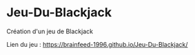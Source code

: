 # Jeu-Du-Blackjack
Création d'un jeu de Blackjack

Lien du jeu : https://brainfeed-1996.github.io/Jeu-Du-Blackjack/
